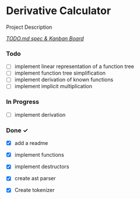 # Derivative Calculator

Project Description

<em>[TODO.md spec & Kanban Board](https://bit.ly/3fCwKfM)</em>

### Todo

- [ ] implement linear representation of a function tree  
- [ ] implement function tree simplification  
- [ ] implement derivation of known functions  
- [ ] implement implicit multiplication  

### In Progress

- [ ] implement derivation  

### Done ✓

- [x] add a readme  
- [x] implement functions  
- [x] implement destructors  
- [x] create ast parser  
- [x] Create tokenizer  

